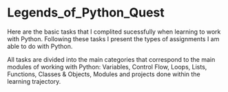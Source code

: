# Legends_of_Python_Quest

Here are the basic tasks that I complited sucessfully when learning to work with Python. Following these tasks I present the types of assignments I am able to do with Python. 

All tasks are divided into the main categories that correspond to the main modules of working with Python: Variables, Control Flow, Loops, Lists, Functions, Classes & Objects, Modules and projects done within the learning trajectory. 
